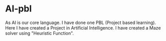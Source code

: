 # AI-pbl
As AI is our core language. I have done one PBL (Project based learning). Here I have created a Project in Artificial Intelligence. I have created a Maze solver using "Heuristic Function". 
